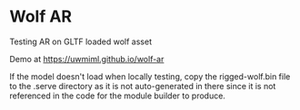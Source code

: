 # Wolf AR
Testing AR on GLTF loaded wolf asset

Demo at https://uwmiml.github.io/wolf-ar

If the model doesn't load when locally testing, copy the rigged-wolf.bin
file to the .serve directory as it is not auto-generated in there since
it is not referenced in the code for the module builder to produce.
